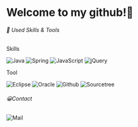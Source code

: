 # Welcome to my github!👋





###### 📝 Used Skills & Tools
Skills

![Java](https://img.shields.io/badge/Java-%23ED8B00.svg?style=flat-square&logo=java&logoColor=white) ![Spring](https://img.shields.io/badge/Spring-6DB33F.svg?style=flat-square&logo=spring&logoColor=white)  ![JavaScript](https://img.shields.io/badge/JavaScript-%23323330.svg?style=flat-square&logo=javascript&logoColor=%23F7DF1E) 	![jQuery](https://img.shields.io/badge/JQuery-%230769AD.svg?style=flat-square&logo=jquery&logoColor=white)

Tool

![Eclipse](https://img.shields.io/badge/Eclipse-2C2255.svg?style=flat-square&logo=Eclipse&logoColor=white) ![Oracle](https://img.shields.io/badge/OracleDB-F80000.svg?style=flat-square&logo=Oracle&logoColor=white) ![Github](https://img.shields.io/badge/GitHub-181717.svg?style=flat-square&logo=GitHub&logoColor=white) ![Sourcetree](https://img.shields.io/badge/Sourcetree-0052CC.svg?style=flat-square)



###### 😀Contact
![Mail](https://img.shields.io/badge/yeo.dh22@daum.net-4285F4.svg?style=flat-square&logo=Mail.Ru&logoColor=white)
